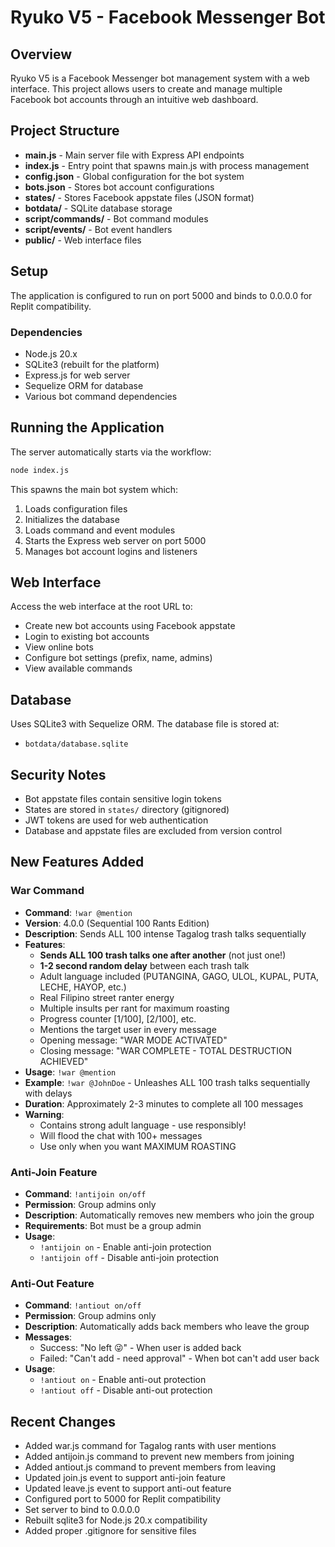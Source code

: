 # Ryuko V5 - Facebook Messenger Bot

## Overview
Ryuko V5 is a Facebook Messenger bot management system with a web interface. This project allows users to create and manage multiple Facebook bot accounts through an intuitive web dashboard.

## Project Structure
- **main.js** - Main server file with Express API endpoints
- **index.js** - Entry point that spawns main.js with process management
- **config.json** - Global configuration for the bot system
- **bots.json** - Stores bot account configurations
- **states/** - Stores Facebook appstate files (JSON format)
- **botdata/** - SQLite database storage
- **script/commands/** - Bot command modules
- **script/events/** - Bot event handlers
- **public/** - Web interface files

## Setup
The application is configured to run on port 5000 and binds to 0.0.0.0 for Replit compatibility.

### Dependencies
- Node.js 20.x
- SQLite3 (rebuilt for the platform)
- Express.js for web server
- Sequelize ORM for database
- Various bot command dependencies

## Running the Application
The server automatically starts via the workflow:
```bash
node index.js
```

This spawns the main bot system which:
1. Loads configuration files
2. Initializes the database
3. Loads command and event modules
4. Starts the Express web server on port 5000
5. Manages bot account logins and listeners

## Web Interface
Access the web interface at the root URL to:
- Create new bot accounts using Facebook appstate
- Login to existing bot accounts
- View online bots
- Configure bot settings (prefix, name, admins)
- View available commands

## Database
Uses SQLite3 with Sequelize ORM. The database file is stored at:
- `botdata/database.sqlite`

## Security Notes
- Bot appstate files contain sensitive login tokens
- States are stored in `states/` directory (gitignored)
- JWT tokens are used for web authentication
- Database and appstate files are excluded from version control

## New Features Added

### War Command
- **Command**: `!war @mention`
- **Version**: 4.0.0 (Sequential 100 Rants Edition)
- **Description**: Sends ALL 100 intense Tagalog trash talks sequentially
- **Features**:
  - **Sends ALL 100 trash talks one after another** (not just one!)
  - **1-2 second random delay** between each trash talk
  - Adult language included (PUTANGINA, GAGO, ULOL, KUPAL, PUTA, LECHE, HAYOP, etc.)
  - Real Filipino street ranter energy
  - Multiple insults per rant for maximum roasting
  - Progress counter [1/100], [2/100], etc.
  - Mentions the target user in every message
  - Opening message: "WAR MODE ACTIVATED"
  - Closing message: "WAR COMPLETE - TOTAL DESTRUCTION ACHIEVED"
- **Usage**: `!war @mention`
- **Example**: `!war @JohnDoe` - Unleashes ALL 100 trash talks sequentially with delays
- **Duration**: Approximately 2-3 minutes to complete all 100 messages
- **Warning**: 
  - Contains strong adult language - use responsibly!
  - Will flood the chat with 100+ messages
  - Use only when you want MAXIMUM ROASTING

### Anti-Join Feature
- **Command**: `!antijoin on/off`
- **Permission**: Group admins only
- **Description**: Automatically removes new members who join the group
- **Requirements**: Bot must be a group admin
- **Usage**: 
  - `!antijoin on` - Enable anti-join protection
  - `!antijoin off` - Disable anti-join protection

### Anti-Out Feature
- **Command**: `!antiout on/off`
- **Permission**: Group admins only
- **Description**: Automatically adds back members who leave the group
- **Messages**: 
  - Success: "No left 😜" - When user is added back
  - Failed: "Can't add - need approval" - When bot can't add user back
- **Usage**: 
  - `!antiout on` - Enable anti-out protection
  - `!antiout off` - Disable anti-out protection

## Recent Changes
- Added war.js command for Tagalog rants with user mentions
- Added antijoin.js command to prevent new members from joining
- Added antiout.js command to prevent members from leaving
- Updated join.js event to support anti-join feature
- Updated leave.js event to support anti-out feature
- Configured port to 5000 for Replit compatibility
- Set server to bind to 0.0.0.0
- Rebuilt sqlite3 for Node.js 20.x compatibility
- Added proper .gitignore for sensitive files
